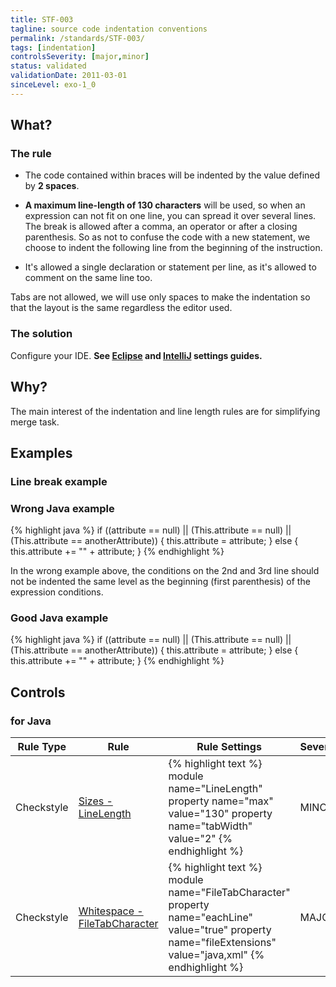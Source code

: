 ```yaml
---
title: STF-003
tagline: source code indentation conventions
permalink: /standards/STF-003/
tags: [indentation]
controlsSeverity: [major,minor]
status: validated
validationDate: 2011-03-01
sinceLevel: exo-1_0
---
```


<a name="what"></a>
## What?

### <i class="fa fa-info-circle"></i> The rule

  * The code contained within braces will be indented by the value defined by **2 spaces**.

  * **A maximum line-length of 130 characters** will be used, so when an expression can not fit on one line, you can spread it over
 several lines. The break is allowed after a comma, an operator or after a closing parenthesis. So as not to confuse the code
 with a new statement, we choose to indent the following line from the beginning of the instruction.

  * It's allowed a single declaration or statement per line, as it's allowed to comment on the same line too.

<div class="alert alert-danger" role="alert"><i class="fa fa-minus-circle pull-right"></i>
Tabs are not allowed, we will use only spaces to make the indentation so that the layout is the same regardless the editor used.
</div>

### <i class="fa fa-lightbulb-o"></i> The solution

Configure your IDE. **See [Eclipse](/docs/ide/eclipse/settings/) and [IntelliJ](/docs/ide/intellij/settings/) settings guides.**

<a name="why"></a>
## Why?

The main interest of the indentation and line length rules are for simplifying merge task.

<a name="examples"></a>
## Examples

### Line break example

<div class="panel panel-danger">
  <div class="panel-heading">
    <h3 class="panel-title"><i class="fa fa-thumbs-down pull-right"></i> Wrong Java example</h3>
  </div>
  <div class="panel-body">

{% highlight java %}
    if ((attribute == null)
       || (This.attribute == null)
       || (This.attribute == anotherAttribute)) {
      this.attribute = attribute;
    }
    else {
      this.attribute += "" + attribute;
    }
{% endhighlight %}

In the wrong example above, the conditions on the 2nd and 3rd line should not be indented the same level as the beginning (first parenthesis) of the expression conditions.

  </div>
</div>


<div class="panel panel-success">
  <div class="panel-heading">
    <h3 class="panel-title"><i class="fa fa-thumbs-up pull-right"></i> Good Java example</h3>
  </div>
  <div class="panel-body">

{% highlight java %}
    if ((attribute == null) ||
         (This.attribute == null) ||
         (This.attribute == anotherAttribute)) {
      this.attribute = attribute;
    }
    else {
      this.attribute += "" + attribute;
    }
{% endhighlight %}

  </div>
</div>


<a name="controls"></a>
## <i class="fa fa-shield"></i> Controls

### for Java

<div class="table-responsive">
  <table class="table">
    <thead>
      <tr>
        <th>Rule Type</th>
        <th>Rule</th>
        <th>Rule Settings</th>
        <th>Severity</th>
      </tr>
    </thead>
    <tbody>
    <tr>
      <td>Checkstyle</td>
      <td><a href="http://checkstyle.sourceforge.net/config_sizes.html#LineLength">Sizes - LineLength</a></td>
       <td>
{% highlight text %}
module name="LineLength"
property name="max"
value="130"
property name="tabWidth"
value="2"
{% endhighlight %}
       </td>
       <td>MINOR</td>
     </tr>
     <tr>
       <td>Checkstyle</td>
       <td><a href="http://checkstyle.sourceforge.net/config_whitespace.html#FileTabCharacter" >Whitespace -
       FileTabCharacter</a></td>
       <td>
{% highlight text %}
module name="FileTabCharacter"
property name="eachLine" value="true"
property name="fileExtensions" value="java,xml"
{% endhighlight %}
       </td>
       <td>MAJOR</td>
     </tr>
   </tbody>
  </table>
</div>
